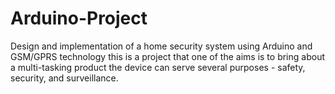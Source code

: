 # Arduino-Project
Design and implementation of a home security system using Arduino and GSM/GPRS technology
this is a project that one of the aims is to bring about a multi-tasking product
the device can serve several purposes - safety, security, and surveillance.
